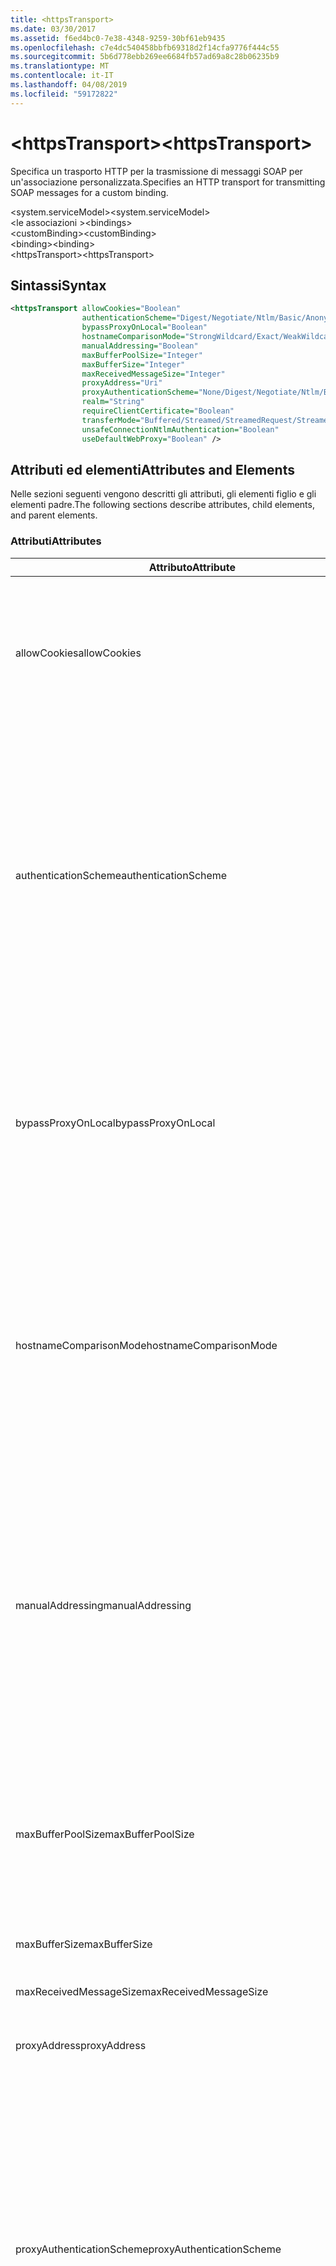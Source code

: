 ```yaml
---
title: <httpsTransport>
ms.date: 03/30/2017
ms.assetid: f6ed4bc0-7e38-4348-9259-30bf61eb9435
ms.openlocfilehash: c7e4dc540458bbfb69318d2f14cfa9776f444c55
ms.sourcegitcommit: 5b6d778ebb269ee6684fb57ad69a8c28b06235b9
ms.translationtype: MT
ms.contentlocale: it-IT
ms.lasthandoff: 04/08/2019
ms.locfileid: "59172822"
---
```

# <a name="httpstransport"></a><span data-ttu-id="22c0b-101">\<httpsTransport></span><span class="sxs-lookup"><span data-stu-id="22c0b-101">\<httpsTransport></span></span>
<span data-ttu-id="22c0b-102">Specifica un trasporto HTTP per la trasmissione di messaggi SOAP per un'associazione personalizzata.</span><span class="sxs-lookup"><span data-stu-id="22c0b-102">Specifies an HTTP transport for transmitting SOAP messages for a custom binding.</span></span>  
  
 <span data-ttu-id="22c0b-103">\<system.serviceModel></span><span class="sxs-lookup"><span data-stu-id="22c0b-103">\<system.serviceModel></span></span>  
<span data-ttu-id="22c0b-104">\<le associazioni ></span><span class="sxs-lookup"><span data-stu-id="22c0b-104">\<bindings></span></span>  
<span data-ttu-id="22c0b-105">\<customBinding></span><span class="sxs-lookup"><span data-stu-id="22c0b-105">\<customBinding></span></span>  
<span data-ttu-id="22c0b-106">\<binding></span><span class="sxs-lookup"><span data-stu-id="22c0b-106">\<binding></span></span>  
<span data-ttu-id="22c0b-107">\<httpsTransport></span><span class="sxs-lookup"><span data-stu-id="22c0b-107">\<httpsTransport></span></span>  
  
## <a name="syntax"></a><span data-ttu-id="22c0b-108">Sintassi</span><span class="sxs-lookup"><span data-stu-id="22c0b-108">Syntax</span></span>  
  
```xml  
<httpsTransport allowCookies="Boolean"
                authenticationScheme="Digest/Negotiate/Ntlm/Basic/Anonymous"
                bypassProxyOnLocal="Boolean"
                hostnameComparisonMode="StrongWildcard/Exact/WeakWildcard"
                manualAddressing="Boolean"
                maxBufferPoolSize="Integer"
                maxBufferSize="Integer"
                maxReceivedMessageSize="Integer"
                proxyAddress="Uri"
                proxyAuthenticationScheme="None/Digest/Negotiate/Ntlm/Basic/Anonymous"
                realm="String"
                requireClientCertificate="Boolean"
                transferMode="Buffered/Streamed/StreamedRequest/StreamedResponse"
                unsafeConnectionNtlmAuthentication="Boolean"
                useDefaultWebProxy="Boolean" />
```  
  
## <a name="attributes-and-elements"></a><span data-ttu-id="22c0b-109">Attributi ed elementi</span><span class="sxs-lookup"><span data-stu-id="22c0b-109">Attributes and Elements</span></span>  
 <span data-ttu-id="22c0b-110">Nelle sezioni seguenti vengono descritti gli attributi, gli elementi figlio e gli elementi padre.</span><span class="sxs-lookup"><span data-stu-id="22c0b-110">The following sections describe attributes, child elements, and parent elements.</span></span>  
  
### <a name="attributes"></a><span data-ttu-id="22c0b-111">Attributi</span><span class="sxs-lookup"><span data-stu-id="22c0b-111">Attributes</span></span>  
  
|<span data-ttu-id="22c0b-112">Attributo</span><span class="sxs-lookup"><span data-stu-id="22c0b-112">Attribute</span></span>|<span data-ttu-id="22c0b-113">Descrizione</span><span class="sxs-lookup"><span data-stu-id="22c0b-113">Description</span></span>|  
|---------------|-----------------|  
|<span data-ttu-id="22c0b-114">allowCookies</span><span class="sxs-lookup"><span data-stu-id="22c0b-114">allowCookies</span></span>|<span data-ttu-id="22c0b-115">Valore booleano che specifica se il client accetta cookie e li propaga alle richieste future.</span><span class="sxs-lookup"><span data-stu-id="22c0b-115">A Boolean value that specifies whether the client accepts cookies and propagates them on future requests.</span></span> <span data-ttu-id="22c0b-116">Il valore predefinito è `false`.</span><span class="sxs-lookup"><span data-stu-id="22c0b-116">The default is `false`.</span></span><br /><br /> <span data-ttu-id="22c0b-117">È possibile usare questo attributo quando si interagisce con servizi Web ASMX che usano cookie.</span><span class="sxs-lookup"><span data-stu-id="22c0b-117">You can use this attribute when you interact with ASMX Web services that use cookies.</span></span> <span data-ttu-id="22c0b-118">In questo modo i cookie restituiti dal server vengono copiati automaticamente in tutte le richieste client future per quel servizio.</span><span class="sxs-lookup"><span data-stu-id="22c0b-118">In this way, you can be sure that the cookies returned from the server are automatically copied to all future client requests for that service.</span></span>|  
|<span data-ttu-id="22c0b-119">authenticationScheme</span><span class="sxs-lookup"><span data-stu-id="22c0b-119">authenticationScheme</span></span>|<span data-ttu-id="22c0b-120">Specifica il protocollo usato per autenticare le richieste del client elaborate da un listener HTTP.</span><span class="sxs-lookup"><span data-stu-id="22c0b-120">Specifies the protocol used to authenticate client requests being processed by an HTTP listener.</span></span> <span data-ttu-id="22c0b-121">Di seguito vengono elencati i valori validi:</span><span class="sxs-lookup"><span data-stu-id="22c0b-121">Valid values include the following:</span></span><br /><br /> <span data-ttu-id="22c0b-122">-Digest: Specifica l'autenticazione digest.</span><span class="sxs-lookup"><span data-stu-id="22c0b-122">-   Digest: Specifies digest authentication.</span></span><br /><span data-ttu-id="22c0b-123">-Negotiate: Negozia con il client per determinare lo schema di autenticazione.</span><span class="sxs-lookup"><span data-stu-id="22c0b-123">-   Negotiate: Negotiates with the client to determine the authentication scheme.</span></span> <span data-ttu-id="22c0b-124">Viene usato se il client e il server supportano entrambi Kerberos; in caso contrario, viene usato NTLM.</span><span class="sxs-lookup"><span data-stu-id="22c0b-124">If both client and server support Kerberos, it is used; otherwise, NTLM is used.</span></span><br /><span data-ttu-id="22c0b-125">-Ntlm: Specifica l'autenticazione NTLM.</span><span class="sxs-lookup"><span data-stu-id="22c0b-125">-   Ntlm: Specifies NTLM authentication.</span></span><br /><span data-ttu-id="22c0b-126">-Base: Specifica l'autenticazione di base.</span><span class="sxs-lookup"><span data-stu-id="22c0b-126">-   Basic: Specifies basic authentication.</span></span><br /><span data-ttu-id="22c0b-127">-Anonimo: Consente di specificare l'autenticazione anonima.</span><span class="sxs-lookup"><span data-stu-id="22c0b-127">-   Anonymous: Specifies anonymous authentication.</span></span><br /><br /> <span data-ttu-id="22c0b-128">Il valore predefinito è Anonymous.</span><span class="sxs-lookup"><span data-stu-id="22c0b-128">The default is Anonymous.</span></span> <span data-ttu-id="22c0b-129">L'attributo è di tipo <xref:System.Net.AuthenticationSchemes>.</span><span class="sxs-lookup"><span data-stu-id="22c0b-129">This attribute is of type <xref:System.Net.AuthenticationSchemes>.</span></span> <span data-ttu-id="22c0b-130">Questo attributo può essere impostato solo una volta.</span><span class="sxs-lookup"><span data-stu-id="22c0b-130">This attribute can only be set once.</span></span>|  
|<span data-ttu-id="22c0b-131">bypassProxyOnLocal</span><span class="sxs-lookup"><span data-stu-id="22c0b-131">bypassProxyOnLocal</span></span>|<span data-ttu-id="22c0b-132">Valore booleano che indica se ignorare il server proxy per indirizzi locali.</span><span class="sxs-lookup"><span data-stu-id="22c0b-132">A Boolean value that indicates whether to bypass the proxy server for local addresses.</span></span> <span data-ttu-id="22c0b-133">Il valore predefinito è `false`.</span><span class="sxs-lookup"><span data-stu-id="22c0b-133">The default is `false`.</span></span><br /><br /> <span data-ttu-id="22c0b-134">Un indirizzo locale corrisponde a un indirizzo che si trova nella rete LAN o nell'Intranet locale.</span><span class="sxs-lookup"><span data-stu-id="22c0b-134">A local address is one that is on the local LAN or intranet.</span></span><br /><br /> <span data-ttu-id="22c0b-135">Windows Communication Foundation (WCF) ignora sempre il proxy se l'indirizzo del servizio inizia con `http://localhost`.</span><span class="sxs-lookup"><span data-stu-id="22c0b-135">Windows Communication Foundation (WCF) always ignores the proxy if the service address begins with `http://localhost`.</span></span><br /><br /> <span data-ttu-id="22c0b-136">È necessario usare il nome host invece di localhost se si desidera che i client passino da un proxy quando comunicano con servizi nello stesso computer.</span><span class="sxs-lookup"><span data-stu-id="22c0b-136">You should use the host name rather than localhost if you want clients to go through a proxy when talking to services on the same machine.</span></span>|  
|<span data-ttu-id="22c0b-137">hostnameComparisonMode</span><span class="sxs-lookup"><span data-stu-id="22c0b-137">hostnameComparisonMode</span></span>|<span data-ttu-id="22c0b-138">Specifica la modalità di confronto del nome host HTTP usata per analizzare gli URI.</span><span class="sxs-lookup"><span data-stu-id="22c0b-138">Specifies the HTTP hostname comparison mode used to parse URIs.</span></span> <span data-ttu-id="22c0b-139">I valori validi sono:</span><span class="sxs-lookup"><span data-stu-id="22c0b-139">Valid values are,</span></span><br /><br /> <span data-ttu-id="22c0b-140">-StrongWildcard: ("+") corrisponde a tutti i possibili nomi host nel contesto dello schema specificato, porta e relativo URI.</span><span class="sxs-lookup"><span data-stu-id="22c0b-140">-   StrongWildcard: ("+") matches all possible hostnames in the context of the specified scheme, port and relative URI.</span></span><br /><span data-ttu-id="22c0b-141">-Valore esatto: senza caratteri jolly</span><span class="sxs-lookup"><span data-stu-id="22c0b-141">-   Exact: no wildcards</span></span><br /><span data-ttu-id="22c0b-142">-WeakWildcard: ("\*") corrisponde a qualsiasi nome host possibile nel contesto dello schema specificato, porta e relativo UIR che non sono stati associati in modo esplicito o tramite il meccanismo di carattere jolly complesso.</span><span class="sxs-lookup"><span data-stu-id="22c0b-142">-   WeakWildcard: ("\*") matches all possible hostname in the context of the specified scheme, port and relative UIR that have not been matched explicitly or through the strong wildcard mechanism.</span></span><br /><br /> <span data-ttu-id="22c0b-143">L'impostazione predefinita è StrongWildcard.</span><span class="sxs-lookup"><span data-stu-id="22c0b-143">The default is StrongWildcard.</span></span> <span data-ttu-id="22c0b-144">L'attributo è di tipo `System.ServiceModel.HostnameComparison`.</span><span class="sxs-lookup"><span data-stu-id="22c0b-144">This attribute is of type `System.ServiceModel.HostnameComparison`.</span></span>|  
|<span data-ttu-id="22c0b-145">manualAddressing</span><span class="sxs-lookup"><span data-stu-id="22c0b-145">manualAddressing</span></span>|<span data-ttu-id="22c0b-146">Valore booleano che consente all'utente di assumere il controllo dell'indirizzamento dei messaggi.</span><span class="sxs-lookup"><span data-stu-id="22c0b-146">A Boolean value that enables the user to take control of message addressing.</span></span> <span data-ttu-id="22c0b-147">Questa proprietà viene usata in genere in scenari di router, in cui è l'applicazione a determinare a quale delle tante destinazioni inviare un messaggio.</span><span class="sxs-lookup"><span data-stu-id="22c0b-147">This property is usually used in router scenarios, where the application determines which one of several destinations to send a message to.</span></span><br /><br /> <span data-ttu-id="22c0b-148">Quando è impostato su `true`, il canale presuppone che il messaggio sia già stato indirizzato e non aggiunge ulteriori informazioni.</span><span class="sxs-lookup"><span data-stu-id="22c0b-148">When set to `true`, the channel assumes the message has already been addressed and does not add any additional information to it.</span></span> <span data-ttu-id="22c0b-149">L'utente può indirizzare quindi individualmente ogni messaggio.</span><span class="sxs-lookup"><span data-stu-id="22c0b-149">The user can then address every message individually.</span></span><br /><br /> <span data-ttu-id="22c0b-150">Quando è impostato su `false`, il meccanismo di indirizzamento predefinito di Windows Communication Foundation (WCF) crea automaticamente indirizzi per tutti i messaggi.</span><span class="sxs-lookup"><span data-stu-id="22c0b-150">When set to `false`, the default Windows Communication Foundation (WCF) addressing mechanism automatically creates addresses for all messages.</span></span><br /><br /> <span data-ttu-id="22c0b-151">Il valore predefinito è `false`.</span><span class="sxs-lookup"><span data-stu-id="22c0b-151">The default is `false`.</span></span>|  
|<span data-ttu-id="22c0b-152">maxBufferPoolSize</span><span class="sxs-lookup"><span data-stu-id="22c0b-152">maxBufferPoolSize</span></span>|<span data-ttu-id="22c0b-153">Numero intero positivo che specifica la dimensione massima del pool di buffer.</span><span class="sxs-lookup"><span data-stu-id="22c0b-153">A positive integer that specifies the maximum size of the buffer pool.</span></span> <span data-ttu-id="22c0b-154">Il valore predefinito è 524288.</span><span class="sxs-lookup"><span data-stu-id="22c0b-154">The default is 524288.</span></span><br /><br /> <span data-ttu-id="22c0b-155">Molte parti di WCF usano buffer.</span><span class="sxs-lookup"><span data-stu-id="22c0b-155">Many parts of WCF use buffers.</span></span> <span data-ttu-id="22c0b-156">La creazione e l'eliminazione definitiva dei buffer a ogni uso sono operazioni onerose, analogamente a quelle di Garbage Collection dei buffer.</span><span class="sxs-lookup"><span data-stu-id="22c0b-156">Creating and destroying buffers each time they are used is expensive, and garbage collection for buffers is also expensive.</span></span> <span data-ttu-id="22c0b-157">Quando si usa un pool di buffer è possibile prelevare un buffer dal pool, usarlo e, al termine delle operazioni, riporlo nel pool.</span><span class="sxs-lookup"><span data-stu-id="22c0b-157">With buffer pools, you can take a buffer from the pool, use it, and return it to the pool once you are done.</span></span> <span data-ttu-id="22c0b-158">In questo modo è possibile evitare il sovraccarico dovuto alla creazione e all'eliminazione definitiva dei buffer.</span><span class="sxs-lookup"><span data-stu-id="22c0b-158">Thus the overhead in creating and destroying buffers is avoided.</span></span>|  
|<span data-ttu-id="22c0b-159">maxBufferSize</span><span class="sxs-lookup"><span data-stu-id="22c0b-159">maxBufferSize</span></span>|<span data-ttu-id="22c0b-160">Numero intero positivo che specifica la dimensione massima del buffer.</span><span class="sxs-lookup"><span data-stu-id="22c0b-160">A positive integer that specifies the maximum size of the buffer.</span></span> <span data-ttu-id="22c0b-161">L'impostazione predefinita è 524288.</span><span class="sxs-lookup"><span data-stu-id="22c0b-161">The default is 524288</span></span>|  
|<span data-ttu-id="22c0b-162">maxReceivedMessageSize</span><span class="sxs-lookup"><span data-stu-id="22c0b-162">maxReceivedMessageSize</span></span>|<span data-ttu-id="22c0b-163">Numero intero positivo che specifica la dimensione massima consentita del messaggio che può essere ricevuto.</span><span class="sxs-lookup"><span data-stu-id="22c0b-163">A positive integer that specifies the maximum allowable message size that can be received.</span></span> <span data-ttu-id="22c0b-164">Il valore predefinito è 65536.</span><span class="sxs-lookup"><span data-stu-id="22c0b-164">The default is 65536.</span></span>|  
|<span data-ttu-id="22c0b-165">proxyAddress</span><span class="sxs-lookup"><span data-stu-id="22c0b-165">proxyAddress</span></span>|<span data-ttu-id="22c0b-166">URI che specifica l'indirizzo del proxy HTTP.</span><span class="sxs-lookup"><span data-stu-id="22c0b-166">A URI that specifies the address of the HTTP proxy.</span></span> <span data-ttu-id="22c0b-167">Se `useSystemWebProxy` è `true`, questa impostazione deve essere `null`.</span><span class="sxs-lookup"><span data-stu-id="22c0b-167">If `useSystemWebProxy` is `true`, this setting must be `null`.</span></span> <span data-ttu-id="22c0b-168">Il valore predefinito è `null`.</span><span class="sxs-lookup"><span data-stu-id="22c0b-168">The default is `null`.</span></span>|  
|<span data-ttu-id="22c0b-169">proxyAuthenticationScheme</span><span class="sxs-lookup"><span data-stu-id="22c0b-169">proxyAuthenticationScheme</span></span>|<span data-ttu-id="22c0b-170">Specifica il protocollo usato per l'autenticazione delle richieste client elaborate da un proxy HTTP.</span><span class="sxs-lookup"><span data-stu-id="22c0b-170">Specifies the protocol used for authenticating client requests being processed by an HTTP proxy.</span></span> <span data-ttu-id="22c0b-171">Di seguito vengono elencati i valori validi:</span><span class="sxs-lookup"><span data-stu-id="22c0b-171">Valid values include the following:</span></span><br /><br /> <span data-ttu-id="22c0b-172">-None: Viene eseguita alcuna autenticazione.</span><span class="sxs-lookup"><span data-stu-id="22c0b-172">-   None: No authentication is performed.</span></span><br /><span data-ttu-id="22c0b-173">-Digest: Specifica l'autenticazione digest.</span><span class="sxs-lookup"><span data-stu-id="22c0b-173">-   Digest: Specifies digest authentication.</span></span><br /><span data-ttu-id="22c0b-174">-Negotiate: Negozia con il client per determinare lo schema di autenticazione.</span><span class="sxs-lookup"><span data-stu-id="22c0b-174">-   Negotiate: Negotiates with the client to determine the authentication scheme.</span></span> <span data-ttu-id="22c0b-175">Viene usato se il client e il server supportano entrambi Kerberos; in caso contrario, viene usato NTLM.</span><span class="sxs-lookup"><span data-stu-id="22c0b-175">If both client and server support Kerberos, it is used; otherwise, NTLM is used.</span></span><br /><span data-ttu-id="22c0b-176">-Ntlm: Specifica l'autenticazione NTLM.</span><span class="sxs-lookup"><span data-stu-id="22c0b-176">-   Ntlm: Specifies NTLM authentication.</span></span><br /><span data-ttu-id="22c0b-177">-Base: Specifica l'autenticazione di base.</span><span class="sxs-lookup"><span data-stu-id="22c0b-177">-   Basic: Specifies basic authentication.</span></span><br /><span data-ttu-id="22c0b-178">-Anonimo: Consente di specificare l'autenticazione anonima.</span><span class="sxs-lookup"><span data-stu-id="22c0b-178">-   Anonymous: Specifies anonymous authentication.</span></span><br /><br /> <span data-ttu-id="22c0b-179">Il valore predefinito è Anonymous.</span><span class="sxs-lookup"><span data-stu-id="22c0b-179">The default is Anonymous.</span></span> <span data-ttu-id="22c0b-180">L'attributo è di tipo <xref:System.Net.AuthenticationSchemes>.</span><span class="sxs-lookup"><span data-stu-id="22c0b-180">This attribute is of type <xref:System.Net.AuthenticationSchemes>.</span></span> <span data-ttu-id="22c0b-181">Si noti che <xref:System.Net.AuthenticationSchemes.IntegratedWindowsAuthentication?displayProperty=nameWithType> non è supportato.</span><span class="sxs-lookup"><span data-stu-id="22c0b-181">Note that <xref:System.Net.AuthenticationSchemes.IntegratedWindowsAuthentication?displayProperty=nameWithType> is not supported.</span></span>|  
|<span data-ttu-id="22c0b-182">realm</span><span class="sxs-lookup"><span data-stu-id="22c0b-182">realm</span></span>|<span data-ttu-id="22c0b-183">Stringa che specifica l'area di autenticazione da usare sul proxy/server.</span><span class="sxs-lookup"><span data-stu-id="22c0b-183">A string that specifies the realm to use on the proxy/server.</span></span> <span data-ttu-id="22c0b-184">Il valore predefinito è una stringa vuota.</span><span class="sxs-lookup"><span data-stu-id="22c0b-184">The default is an empty string.</span></span><br /><br /> <span data-ttu-id="22c0b-185">I server usano aree di autenticazione per separare risorse protette.</span><span class="sxs-lookup"><span data-stu-id="22c0b-185">Servers use realms to partition protected resources.</span></span> <span data-ttu-id="22c0b-186">Ogni partizione può avere schema di autenticazione e/o database di autorizzazione propri.</span><span class="sxs-lookup"><span data-stu-id="22c0b-186">Each partition can have its own authentication scheme and/or authorization database.</span></span> <span data-ttu-id="22c0b-187">Le aree vengono usate solo per l'autenticazione di base e classificata.</span><span class="sxs-lookup"><span data-stu-id="22c0b-187">Realms are used only for basic and digest authentication.</span></span> <span data-ttu-id="22c0b-188">Se un client viene autenticato correttamente, l'autenticazione è valida per tutte le risorse in una determinata area.</span><span class="sxs-lookup"><span data-stu-id="22c0b-188">After a client successfully authenticates, the authentication is valid for all resources in a given realm.</span></span> <span data-ttu-id="22c0b-189">Per una descrizione dettagliata delle aree, vedere RFC 2617 al [sito Web IETF](https://www.ietf.org).</span><span class="sxs-lookup"><span data-stu-id="22c0b-189">For a detailed description of realms, see RFC 2617 at the [IETF website](https://www.ietf.org).</span></span>|  
|<span data-ttu-id="22c0b-190">requireClientCertificate</span><span class="sxs-lookup"><span data-stu-id="22c0b-190">requireClientCertificate</span></span>|<span data-ttu-id="22c0b-191">Valore booleano che specifica se il server richiede al client di fornire un certificato client come parte dell'handshake HTTPS.</span><span class="sxs-lookup"><span data-stu-id="22c0b-191">A Boolean value that specifies if the server requires the client to provide a client certificate as part of the HTTPS handshake.</span></span> <span data-ttu-id="22c0b-192">Il valore predefinito è `false`.</span><span class="sxs-lookup"><span data-stu-id="22c0b-192">The default is `false`.</span></span>|  
|<span data-ttu-id="22c0b-193">transferMode</span><span class="sxs-lookup"><span data-stu-id="22c0b-193">transferMode</span></span>|<span data-ttu-id="22c0b-194">Specifica se i messaggi vengono memorizzati nel buffer o inviati nel flusso in una richiesta o una risposta.</span><span class="sxs-lookup"><span data-stu-id="22c0b-194">Specifies whether messages are buffered or streamed or a request or response.</span></span> <span data-ttu-id="22c0b-195">Di seguito vengono elencati i valori validi:</span><span class="sxs-lookup"><span data-stu-id="22c0b-195">Valid values include the following:</span></span><br /><br /> <span data-ttu-id="22c0b-196">-Memorizzato nel buffer: I messaggi di richiesta e risposta vengono memorizzati nel buffer.</span><span class="sxs-lookup"><span data-stu-id="22c0b-196">-   Buffered: The request and response messages are buffered.</span></span><br /><span data-ttu-id="22c0b-197">-Trasmessi: I messaggi di richiesta e risposta sono state trasmesse.</span><span class="sxs-lookup"><span data-stu-id="22c0b-197">-   Streamed: The request and response messages are streamed.</span></span><br /><span data-ttu-id="22c0b-198">-StreamedRequest: Il messaggio di richiesta viene inviato nel flusso e quello di risposta viene memorizzato nel buffer.</span><span class="sxs-lookup"><span data-stu-id="22c0b-198">-   StreamedRequest: The request message is streamed and the response message is buffered.</span></span><br /><span data-ttu-id="22c0b-199">-StreamedResponse: Il messaggio di richiesta viene memorizzato nel buffer e quello di risposta viene inviato nel flusso.</span><span class="sxs-lookup"><span data-stu-id="22c0b-199">-   StreamedResponse: The request message is buffered and the response message is streamed.</span></span><br /><br /> <span data-ttu-id="22c0b-200">L'impostazione predefinita è Buffered.</span><span class="sxs-lookup"><span data-stu-id="22c0b-200">The default is Buffered.</span></span> <span data-ttu-id="22c0b-201">L'attributo è di tipo <xref:System.ServiceModel.TransferMode>.</span><span class="sxs-lookup"><span data-stu-id="22c0b-201">This attribute is of type <xref:System.ServiceModel.TransferMode>.</span></span>|  
|<span data-ttu-id="22c0b-202">unsafeConnectionNtlmAuthentication</span><span class="sxs-lookup"><span data-stu-id="22c0b-202">unsafeConnectionNtlmAuthentication</span></span>|<span data-ttu-id="22c0b-203">Valore che specifica se nel server viene attivata la condivisione di connessioni non sicure.</span><span class="sxs-lookup"><span data-stu-id="22c0b-203">A Boolean value that specifies whether Unsafe Connection Sharing is enabled on the server.</span></span> <span data-ttu-id="22c0b-204">Il valore predefinito è `false`.</span><span class="sxs-lookup"><span data-stu-id="22c0b-204">The default is `false`.</span></span> <span data-ttu-id="22c0b-205">Se abilitata, l'autenticazione NTLM viene eseguita una volta su ogni connessione TCP.</span><span class="sxs-lookup"><span data-stu-id="22c0b-205">If enabled, NTLM authentication is performed once on each TCP connection.</span></span>|  
|<span data-ttu-id="22c0b-206">useDefaultWebProxy</span><span class="sxs-lookup"><span data-stu-id="22c0b-206">useDefaultWebProxy</span></span>|<span data-ttu-id="22c0b-207">Valore booleano che specifica se vengono usate le impostazioni proxy a livello di computer anziché le impostazioni utente specifiche.</span><span class="sxs-lookup"><span data-stu-id="22c0b-207">A Boolean value that specifies whether the machine-wide proxy settings are used rather than the user specific settings.</span></span> <span data-ttu-id="22c0b-208">Il valore predefinito è `true`.</span><span class="sxs-lookup"><span data-stu-id="22c0b-208">The default is `true`.</span></span>|  
  
### <a name="child-elements"></a><span data-ttu-id="22c0b-209">Elementi figlio</span><span class="sxs-lookup"><span data-stu-id="22c0b-209">Child Elements</span></span>  
 <span data-ttu-id="22c0b-210">Nessuno.</span><span class="sxs-lookup"><span data-stu-id="22c0b-210">None.</span></span>  
  
### <a name="parent-elements"></a><span data-ttu-id="22c0b-211">Elementi padre</span><span class="sxs-lookup"><span data-stu-id="22c0b-211">Parent Elements</span></span>  
  
|<span data-ttu-id="22c0b-212">Elemento</span><span class="sxs-lookup"><span data-stu-id="22c0b-212">Element</span></span>|<span data-ttu-id="22c0b-213">Descrizione</span><span class="sxs-lookup"><span data-stu-id="22c0b-213">Description</span></span>|  
|-------------|-----------------|  
|[<span data-ttu-id="22c0b-214">\<binding></span><span class="sxs-lookup"><span data-stu-id="22c0b-214">\<binding></span></span>](../../../../../docs/framework/misc/binding.md)|<span data-ttu-id="22c0b-215">Definisce tutte le funzionalità di associazione dell'associazione personalizzata.</span><span class="sxs-lookup"><span data-stu-id="22c0b-215">Defines all binding capabilities of the custom binding.</span></span>|  
  
## <a name="remarks"></a><span data-ttu-id="22c0b-216">Note</span><span class="sxs-lookup"><span data-stu-id="22c0b-216">Remarks</span></span>  
 <span data-ttu-id="22c0b-217">L'elemento `httpsTransport` rappresenta il punto iniziale per la creazione di un'associazione personalizzata che implementa il protocollo di trasporto HTTPS.</span><span class="sxs-lookup"><span data-stu-id="22c0b-217">The `httpsTransport` element is the starting point for creating a custom binding that implements the HTTPS transport protocol.</span></span> <span data-ttu-id="22c0b-218">HTTPS è il trasporto primario usato a fini di interoperabilità protetta.</span><span class="sxs-lookup"><span data-stu-id="22c0b-218">HTTPS is the primary transport used for secure interoperability purposes.</span></span> <span data-ttu-id="22c0b-219">HTTPS è supportato da Windows Communication Foundation (WCF) per garantire l'interoperabilità con altri stack di servizi Web.</span><span class="sxs-lookup"><span data-stu-id="22c0b-219">HTTPS is supported by the Windows Communication Foundation (WCF) to ensure interoperability with other Web services stacks.</span></span>  
  
## <a name="see-also"></a><span data-ttu-id="22c0b-220">Vedere anche</span><span class="sxs-lookup"><span data-stu-id="22c0b-220">See also</span></span>

- <xref:System.ServiceModel.Configuration.HttpsTransportElement>
- <xref:System.ServiceModel.Channels.HttpsTransportBindingElement>
- <xref:System.ServiceModel.Channels.TransportBindingElement>
- <xref:System.ServiceModel.Channels.CustomBinding>
- [<span data-ttu-id="22c0b-221">Trasporti</span><span class="sxs-lookup"><span data-stu-id="22c0b-221">Transports</span></span>](../../../../../docs/framework/wcf/feature-details/transports.md)
- [<span data-ttu-id="22c0b-222">Scelta di un trasporto</span><span class="sxs-lookup"><span data-stu-id="22c0b-222">Choosing a Transport</span></span>](../../../../../docs/framework/wcf/feature-details/choosing-a-transport.md)
- [<span data-ttu-id="22c0b-223">Associazioni</span><span class="sxs-lookup"><span data-stu-id="22c0b-223">Bindings</span></span>](../../../../../docs/framework/wcf/bindings.md)
- [<span data-ttu-id="22c0b-224">Estensione delle associazioni</span><span class="sxs-lookup"><span data-stu-id="22c0b-224">Extending Bindings</span></span>](../../../../../docs/framework/wcf/extending/extending-bindings.md)
- [<span data-ttu-id="22c0b-225">Associazioni personalizzate</span><span class="sxs-lookup"><span data-stu-id="22c0b-225">Custom Bindings</span></span>](../../../../../docs/framework/wcf/extending/custom-bindings.md)
- [<span data-ttu-id="22c0b-226">\<customBinding></span><span class="sxs-lookup"><span data-stu-id="22c0b-226">\<customBinding></span></span>](../../../../../docs/framework/configure-apps/file-schema/wcf/custombinding.md)
